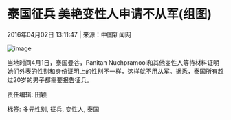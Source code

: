 # 泰国征兵 美艳变性人申请不从军(组图)

2016年04月02日 13:11:47 | 来源：中国新闻网

![image](http://www.xinhuanet.com/world/2016-04/02/ewm_128859218_41n.jpg)

当地时间4月1日，泰国曼谷，Panitan Nuchpramool和其他变性人等待材料证明她们外表的性别和身份证明上的性别不一样，这样就不用从军。据悉，泰国所有超过20岁的男子都需要报告征兵。

责任编辑: 田颖

标签: 多元性别, 征兵, 变性人, 泰国